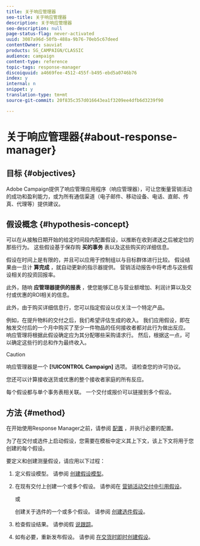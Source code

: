 ```yaml
---
title: 关于响应管理器
seo-title: 关于响应管理器
description: 关于响应管理器
seo-description: null
page-status-flag: never-activated
uuid: 3087a96d-50fb-488a-9b76-70eb5c67deed
contentOwner: sauviat
products: SG_CAMPAIGN/CLASSIC
audience: campaign
content-type: reference
topic-tags: response-manager
discoiquuid: a4669fee-4512-455f-b495-ebd5a0746b76
index: y
internal: n
snippet: y
translation-type: tm+mt
source-git-commit: 20f835c357d016643ea1f3209ee4dfb6d3239f90

---
```



# 关于响应管理器{#about-response-manager}

## 目标 {#objectives}

Adobe Campaign提供了响应管理应用程序（响应管理器），可让您衡量营销活动的成功和盈利能力，或为所有通信渠道（电子邮件、移动设备、电话、直邮、传真、代理等）提供建议。

## 假设概念 {#hypothesis-concept}

可以在从接触日期开始的给定时间段内配置假设，以推断在收到递送之后被定位的那些行为。 这些假设基于保存购 **买的事务** 表以及这些购买的详细信息。

假设在时间上是有限的，并且可以应用于控制组以与目标群体进行比较。 假设结果由一旦计 **算完成** ，就自动更新的指示器提供。 营销活动报告中将考虑与这些假设相关的投资回报率。

此外，随响 **应管理器提供的报表** ，使您能够汇总与营业额增加、利润计算以及交付或优惠的ROI相关的信息。

此外，由于购买详细信息行，您可以指定假设以仅关注一个特定产品。

例如，在提升物料的交付之后，我们希望评估生成的收入。 我们应用假设，即在触发交付后的一个月中购买了至少一件物品的任何接收者都对此行为做出反应。 响应管理将根据此假设确定应为其分配哪些采购请求行。 然后，根据这一点，可以确定这些行的总和作为最终收入。

>[!CAUTION]
>
>响应管理器是一个 **[!UICONTROL Campaign]** 选项。 请检查您的许可协议。

您还可以计算接收送货或优惠的整个接收者家庭的所有反应。

每个假设都与单个事务表相关联。 一个交付或报价可以链接到多个假设。

## 方法 {#method}

在开始使用Response Manager之前，请参阅 [配置](../../campaign/using/configuration.md) ，并执行必要的配置。

为了在交付或选件上启动假设，您需要在模板中定义其上下文，该上下文将用于您创建的每个假设。

要定义和创建测量假设，请应用以下过程：

1. 定义假设模型。 请参阅 [创建假设模型](../../campaign/using/hypothesis-templates.md#creating-a-hypothesis-model)。
1. 在现有交付上创建一个或多个假设。 请参阅在 [营销活动交付中引用假设](../../campaign/using/creating-hypotheses.md#referencing-a-hypothesis-in-a-campaign-delivery)。

   或

   创建关于选件的一个或多个假设。 请参阅 [创建选件假设](../../campaign/using/creating-hypotheses.md#creating-a-hypothesis-on-an-offer)。

1. 检查假设结果。 请参阅假 [说跟踪](../../campaign/using/hypothesis-tracking.md)。
1. 如有必要，重新发布假设。 请参阅 [在交货时即时创建假设](../../campaign/using/creating-hypotheses.md#creating-a-hypothesis-on-the-fly-on-a-delivery)。

